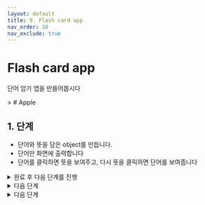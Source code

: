 ```yaml
---
layout: default
title: 9. Flash card app
nav_order: 10
nav_exclude: true
---
```


# Flash card app
단어 암기 앱을 만들어봅시다

<div class="code-example" markdown="1">
> # Apple
</div>

## 1. 단계 
- 단어와 뜻을 담은 object를 만듭니다. 
- 단어만 화면에 출력합니다
- 단어를 클릭하면 뜻을 보여주고, 다시 뜻을 클릭하면 단어를 보여줍니다


<details>
<summary>완료 후 다음 단계를 진행</summary>
<div markdown="1">

## 2. 단계
- 단어와 뜻을 배열로 만듦니다.
- 아래에 버튼을 추가하고 누르면 다음 단어를 보여줍니다
- 단어의 끝까지 진행하면 처음으로 되돌아 갑니다.
</div>
</details>


<details>
<summary>다음 단계</summary>
<div markdown="1">

## 3. 단계
- 단어 object에 count 값을 추가합니다.
- 단어가 화면에 1번 보여지면 count 값을 1 증가 시킵니다.
</div>
</details>

<details>
<summary>다음 단계</summary>
<div markdown="1">
  

## 4. 단계
- 다음 버튼 대신 O, X 버튼을 추가 합니다
- O를 누르면 해당 단어의 count 값을 1 증가 시킵니다.
- X를 누르면 해당 단어의 count 값을 1 감소 시킵니다.
</div>
</details>

